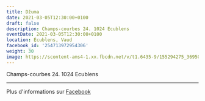 ```yaml
---
title: Džuma
date: 2021-03-05T12:30:00+0100
draft: false
description: Champs-courbes 24. 1024 Ecublens
eventDate: 2021-03-05T12:30:00+0100
location: Écublens, Vaud
facebook_id: '254713972954306'
weight: 30
image: https://scontent-ams4-1.xx.fbcdn.net/v/t1.6435-9/155294275_3695079563921169_4909597834044538694_n.jpg?_nc_cat=101&ccb=1-7&_nc_sid=9e60e4&_nc_ohc=Vxst1iEgpLkQ7kNvwFua3mn&_nc_oc=AdmKIOpafEC0GCYQ03CV1U83n8S59bNfjaZUY2verB93ObN1y7v-iEczkMqR7iJJLRg&_nc_zt=23&_nc_ht=scontent-ams4-1.xx&edm=ABTKTjYEAAAA&_nc_gid=u-4ehOMshoq4l5QogE_vzQ&oh=00_Afbk03rh2n4EKxX9arrVS132XgLZl6ZN-6nfi7oJU1pKMQ&oe=68E1C75B
---
```


Champs-courbes 24. 1024 Ecublens

---

Plus d'informations sur [Facebook](https://facebook.com/events/254713972954306)